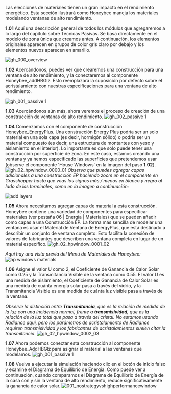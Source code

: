 Las elecciones de materiales tienen un gran impacto en el rendimiento energético. Esta sección ilustrará como Honeybee maneja los materiales modelando ventanas de alto rendimiento.

**1.01** Aquí una descripción general de todos los módulos que agregaremos a lo largo del capítulo sobre Técnicas Pasivas. Se basa directamente en el modelo de zona única que creamos antes. A continuación, los elementos originales aparecen en grupos de color gris claro por debajo y los elementos nuevos aparecen en amarillo.

![gh_000_overview](https://user-images.githubusercontent.com/44324576/52227404-b6a27a00-28af-11e9-8839-6854e4e642e5.png)

**1.02** Acercándonos, puedes ver que crearemos una construcción para una ventana de alto rendimiento, y la conectaremos al componente Honeybee_addHBGlz. Esto reemplazará la suposición por defecto sobre el acristalamiento con nuestras especificaciones para una ventana de alto rendimiento. 

![gh_001_passive 1](https://user-images.githubusercontent.com/44324576/52228338-6b3d9b00-28b2-11e9-8cea-4fc05f449fbb.png)

**1.03** Acercándonos aún más, ahora veremos el proceso de creación de una construcción de ventanas de alto rendimiento. 
![gh_002_passive 1](https://user-images.githubusercontent.com/44324576/52228340-6c6ec800-28b2-11e9-9b8c-02ada07437d0.png)

**1.04** Comenzamos con el componente de construcción Honeybee_EnergyPlus. Una construcción Energy Plus podría ser un solo material en una sola capa (es decir, hormigón sólido) o podría ser un material compuesto (es decir, una estructura de montantes con yeso y aislamiento en el interior). Lo importante es que solo puede tener una construcción por superficie de zona. En este caso, estamos creando una ventana y ya hemos especificado las superficies que pretendemos usar (observe el componente 'House Windows' en la imagen del paso **1.02**).
![gh_02_hpwindow_0000_01](https://user-images.githubusercontent.com/44324576/52409824-e41d3c80-2ad6-11e9-993a-b7d7f5910c4b.jpg)
_Observa que puedes agregar capas adicionales a una construcción EP haciendo zoom en el componente en Grasshopper hasta que veas los signos más / menos en blanco y negro al lado de los terminales, como en la imagen a continuación:_

![add layers](https://user-images.githubusercontent.com/44324576/52410725-89391480-2ad9-11e9-9e8e-34057df18d72.JPG)


**1.05** Ahora necesitamos agregar capas de material a esta construcción. Honeybee contiene una variedad de componentes para especificar materiales (ver pestaña 06 | Energía | Materiales) que se pueden añadir como capas a una Construcción EP. La forma más sencilla de modelar una ventana es usar el Material de Ventana de EnergyPlus, que está destinado a describir un conjunto de ventana completo. Esto facilita la conexión de valores de fabricantes que describen una ventana completa en lugar de un material específico.
![gh_02_hpwindow_0001_02](https://user-images.githubusercontent.com/44324576/52409825-e41d3c80-2ad6-11e9-80c7-7ce489dc8662.jpg)

_Aquí hay una vista previa del Menú de Materiales de Honeybee:_ 
![hp windows materials](https://user-images.githubusercontent.com/44324576/52495175-32623680-2bd0-11e9-95ae-c3eafbb3b9d8.JPG)


**1.06** Asigne el valor U como 2, el Coeficiente de Ganancia de Calor Solar como 0.25 y la Transmitancia Visible de la ventana como 0.55. El valor U es una medida de aislamiento, el Coeficiente de Ganancia de Calor Solar es una medida de cuánta energía solar pasa a través del vidrio, y la Transmitancia Visible es una medida de cuánta luz visible pasa a través de la ventana.

_Observe la distinción entre **Transmitancia**, que es la relación de medida de la luz con una incidencia normal, frente a **transmisividad**, que es la relación de la luz total que pasa a través del cristal. No estamos usando Radiance aquí, pero los parámetros de acristalamiento de Radiance requiren transmisividad y los fabricantes de acristalamientos suelen citar la transmitancia._
![gh_02_hpwindow_0002_03](https://user-images.githubusercontent.com/44324576/52409826-e4b5d300-2ad6-11e9-80fd-553f3f038ad3.jpg)

**1.07** Ahora podemos conectar esta construcción al componente Honeybee_AddHBGlz para asignar el material a las ventanas que modelamos. ![gh_001_passive 1](https://user-images.githubusercontent.com/44324576/52228338-6b3d9b00-28b2-11e9-8cea-4fc05f449fbb.png)

**1.08** Vuelva a ejecutar la simulación haciendo clic en el botón de inicio falso y examine el Diagrama de Equilibrio de Energía. Como puede ver a continuación, cuando comparamos el Diagrama de Equilibrio de Energía de la casa con y sin la ventana de alto rendimiento, reduce significativamente la ganancia de calor solar.
![001_nostrategyvshighperformancewindow](https://user-images.githubusercontent.com/44324576/52350919-e2496f80-2a29-11e9-9614-7e161f37bb3c.gif)

